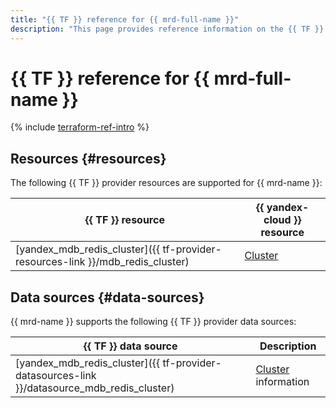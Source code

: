 ```yaml
---
title: "{{ TF }} reference for {{ mrd-full-name }}"
description: "This page provides reference information on the {{ TF }} provider resources and data sources supported for {{ mrd-name }}."
---
```


# {{ TF }} reference for {{ mrd-full-name }}

{% include [terraform-ref-intro](../_includes/terraform-ref-intro.md) %}

## Resources {#resources}

The following {{ TF }} provider resources are supported for {{ mrd-name }}:

| **{{ TF }} resource** | **{{ yandex-cloud }} resource** |
| --- | --- |
| [yandex_mdb_redis_cluster]({{ tf-provider-resources-link }}/mdb_redis_cluster) | [Cluster](./concepts/index.md) |

## Data sources {#data-sources}

{{ mrd-name }} supports the following {{ TF }} provider data sources:

| **{{ TF }} data source** | **Description** |
| --- | --- |
| [yandex_mdb_redis_cluster]({{ tf-provider-datasources-link }}/datasource_mdb_redis_cluster) | [Cluster](./concepts/index.md) information |